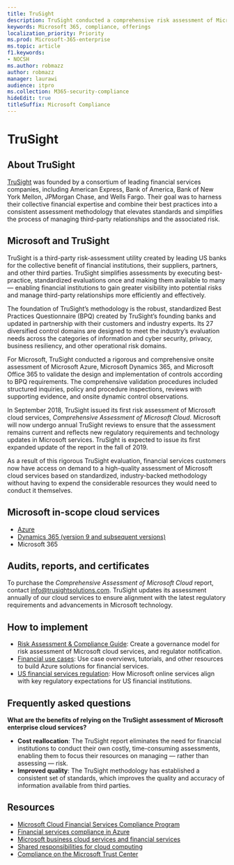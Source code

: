 ```yaml
---
title: TruSight
description: TruSight conducted a comprehensive risk assessment of Microsoft cloud services that were designed to meet the rigorous requirements of its financial services customers.
keywords: Microsoft 365, compliance, offerings
localization_priority: Priority
ms.prod: Microsoft-365-enterprise
ms.topic: article
f1.keywords:
- NOCSH
ms.author: robmazz
author: robmazz
manager: laurawi
audience: itpro
ms.collection: M365-security-compliance
hideEdit: true
titleSuffix: Microsoft Compliance
---
```


# TruSight

## About TruSight

[TruSight](https://trusightsolutions.com/) was founded by a consortium of leading financial services companies, including American Express, Bank of America, Bank of New York Mellon, JPMorgan Chase, and Wells Fargo. Their goal was to harness their collective financial expertise and combine their best practices into a consistent assessment methodology that elevates standards and simplifies the process of managing third-party relationships and the associated risk.

## Microsoft and TruSight

TruSight is a third-party risk-assessment utility created by leading US banks for the collective benefit of financial institutions, their suppliers, partners, and other third parties. TruSight simplifies assessments by executing best-practice, standardized evaluations once and making them available to many — enabling financial institutions to gain greater visibility into potential risks and manage third-party relationships more efficiently and effectively.

The foundation of TruSight’s methodology is the robust, standardized Best Practices Questionnaire (BPQ) created by TruSight’s founding banks and updated in partnership with their customers and industry experts. Its 27 diversified control domains are designed to meet the industry’s evaluation needs across the categories of information and cyber security, privacy, business resiliency, and other operational risk domains.

For Microsoft, TruSight conducted a rigorous and comprehensive onsite assessment of Microsoft Azure, Microsoft Dynamics 365, and Microsoft Office 365 to validate the design and implementation of controls according to BPQ requirements. The comprehensive validation procedures included structured inquiries, policy and procedure inspections, reviews with supporting evidence, and onsite dynamic control observations.

In September 2018, TruSight issued its first risk assessment of Microsoft cloud services, *Comprehensive Assessment of Microsoft Cloud*. Microsoft will now undergo annual TruSight reviews to ensure that the assessment remains current and reflects new regulatory requirements and technology updates in Microsoft services. TruSight is expected to issue its first expanded update of the report in the fall of 2019.

As a result of this rigorous TruSight evaluation, financial services customers now have access on demand to a high-quality assessment of Microsoft cloud services based on standardized, industry-backed methodology without having to expend the considerable resources they would need to conduct it themselves.

## Microsoft in-scope cloud services

- [Azure](https://aka.ms/AzureCompliance)
- [Dynamics 365 (version 9 and subsequent versions)](https://aka.ms/d365-compliance-list)
- Microsoft 365

## Audits, reports, and certificates

To purchase the *Comprehensive Assessment of Microsoft Cloud* report, contact info@trusightsolutions.com. TruSight updates its assessment annually of our cloud services to ensure alignment with the latest regulatory requirements and advancements in Microsoft technology.

## How to implement

- [Risk Assessment & Compliance Guide](https://aka.ms/RiskGovernanceGuide): Create a governance model for risk assessment of Microsoft cloud services, and regulator notification.
- [Financial use cases](https://docs.microsoft.com/azure/industry/financial/): Use case overviews, tutorials, and other resources to build Azure solutions for financial services.
- [US financial services regulation](https://aka.ms/FinServ-Guide-US): How Microsoft online services align with key regulatory expectations for US financial institutions.

## Frequently asked questions

**What are the benefits of relying on the TruSight assessment of Microsoft enterprise cloud services?**

- **Cost reallocation**: The TruSight report eliminates the need for financial institutions to conduct their own costly, time-consuming assessments, enabling them to focus their resources on managing — rather than assessing — risk.
- **Improved quality**: The TruSight methodology has established a consistent set of standards, which improves the quality and accuracy of information available from third parties.

## Resources

- [Microsoft Cloud Financial Services Compliance Program](https://aka.ms/FSCP-Print)
- [Financial services compliance in Azure](https://aka.ms/FinServ-Compliance-Azure)
- [Microsoft business cloud services and financial services](https://aka.ms/FinServ-Compliance)
- [Shared responsibilities for cloud computing](https://aka.ms/sharedresponsibility)
- [Compliance on the Microsoft Trust Center](https://www.microsoft.com/trust-center/compliance/compliance-overview)
